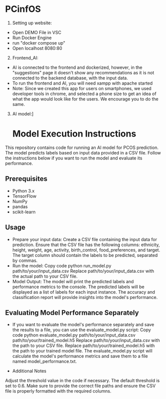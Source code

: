 # PCinfOS

1. Setting up website:
- Open DEMO File in VSC
- Run Docker Engine
- run "docker compose up"
- Open localhost 8080:80
  
2. Frontend_AI:
- AI is connected to the frontend and dockerized, however, in the "suggestions" page it doesn't show any recommendations as it is not connected to the backend database, with the input data.
- To run the frontend and AI, you will need xampp with apache started
- Note:  Since we created this app for users on smartphones, we used developer tools in chrome, and selected a phone size to get an idea of what the app would look like for the users. We encourage you to do the same.  

3. AI model:]
   # Model Execution Instructions

This repository contains code for running an AI model for PCOS prediction. The model predicts labels based on input data provided in a CSV file. Follow the instructions below if you want to run the model and evaluate its performance.

## Prerequisites

- Python 3.x
- TensorFlow
- NumPy
- pandas
- scikit-learn

## Usage

- Prepare your input data:
Create a CSV file containing the input data for prediction.
Ensure that the CSV file has the following columns: ethnicity, height, weight, age, activity, birth_control, food_preferences, and target.
The target column should contain the labels to be predicted, separated by commas.
- Run the model:
Copy code
python run_model.py path/to/your/input_data.csv
Replace path/to/your/input_data.csv with the actual path to your CSV file.
- Model Output:
The model will print the predicted labels and performance metrics to the console.
The predicted labels will be displayed as a list of labels for each input instance.
The accuracy and classification report will provide insights into the model's performance.

## Evaluating Model Performance Separately 

- If you want to evaluate the model's performance separately and save the results to a file, you can use the evaluate_model.py script:
Copy code
python evaluate_model.py path/to/your/input_data.csv path/to/your/trained_model.h5
Replace path/to/your/input_data.csv with the path to your CSV file.
Replace path/to/your/trained_model.h5 with the path to your trained model file.
The evaluate_model.py script will calculate the model's performance metrics and save them to a file named model_performance.txt.

- Additional Notes

Adjust the threshold value in the code if necessary. The default threshold is set to 0.6.
Make sure to provide the correct file paths and ensure the CSV file is properly formatted with the required columns.
